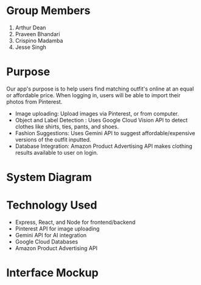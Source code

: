 # Group Members
1. Arthur Dean
2. Praveen Bhandari
3. Crispino Madamba
4. Jesse Singh

# Purpose
Our app's purpose is to help users find matching outfit's online at an equal or affordable price. When logging in, users will be able to import their photos from Pinterest.
* Image uploading: Upload images via Pinterest, or from computer.
* Object and Label Detection : Uses Google Cloud Vision API to detect clothes like shirts, ties, pants, and shoes.
* Fashion Suggestions: Uses Gemini API to suggest affordable/expensive versions of the outfit inputted.
* Database Integration: Amazon Product Advertising API makes clothing results available to user on login.

# System Diagram



# Technology Used
* Express, React, and Node for frontend/backend
* Pinterest API for image uploading
* Gemini API for AI integration
* Google Cloud Databases
* Amazon Product Advertising API

# Interface Mockup



